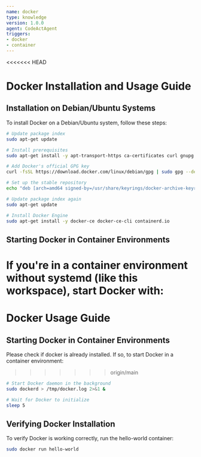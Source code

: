 ```yaml
---
name: docker
type: knowledge
version: 1.0.0
agent: CodeActAgent
triggers:
- docker
- container
---
```


<<<<<<< HEAD
# Docker Installation and Usage Guide

## Installation on Debian/Ubuntu Systems

To install Docker on a Debian/Ubuntu system, follow these steps:

```bash
# Update package index
sudo apt-get update

# Install prerequisites
sudo apt-get install -y apt-transport-https ca-certificates curl gnupg lsb-release

# Add Docker's official GPG key
curl -fsSL https://download.docker.com/linux/debian/gpg | sudo gpg --dearmor -o /usr/share/keyrings/docker-archive-keyring.gpg

# Set up the stable repository
echo "deb [arch=amd64 signed-by=/usr/share/keyrings/docker-archive-keyring.gpg] https://download.docker.com/linux/debian $(lsb_release -cs) stable" | sudo tee /etc/apt/sources.list.d/docker.list > /dev/null

# Update package index again
sudo apt-get update

# Install Docker Engine
sudo apt-get install -y docker-ce docker-ce-cli containerd.io
```

## Starting Docker in Container Environments

If you're in a container environment without systemd (like this workspace), start Docker with:
=======
# Docker Usage Guide

## Starting Docker in Container Environments

Please check if docker is already installed. If so, to start Docker in a container environment:
>>>>>>> origin/main

```bash
# Start Docker daemon in the background
sudo dockerd > /tmp/docker.log 2>&1 &

# Wait for Docker to initialize
sleep 5
```

## Verifying Docker Installation

To verify Docker is working correctly, run the hello-world container:

```bash
sudo docker run hello-world
```

